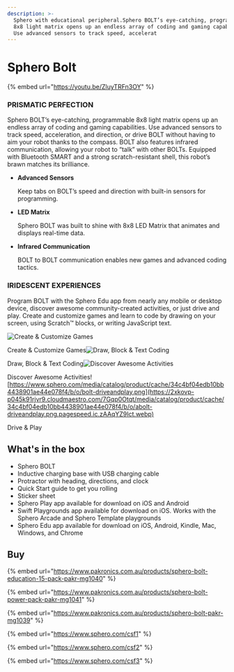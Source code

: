 ```yaml
---
description: >-
  Sphero with educational peripheral.Sphero BOLT’s eye-catching, programmable
  8x8 light matrix opens up an endless array of coding and gaming capabilities.
  Use advanced sensors to track speed, accelerat
---
```


# Sphero Bolt

{% embed url="https://youtu.be/ZluyTRFn3OY" %}

### PRISMATIC PERFECTION

Sphero BOLT’s eye-catching, programmable 8x8 light matrix opens up an endless array of coding and gaming capabilities. Use advanced sensors to track speed, acceleration, and direction, or drive BOLT without having to aim your robot thanks to the compass. BOLT also features infrared communication, allowing your robot to “talk” with other BOLTs. Equipped with Bluetooth SMART and a strong scratch-resistant shell, this robot’s brawn matches its brilliance.

* **Advanced Sensors**

  Keep tabs on BOLT’s speed and direction with built-in sensors for programming.

* **LED Matrix**

  Sphero BOLT was built to shine with 8x8 LED Matrix that animates and displays real-time data.

* **Infrared Communication**

  BOLT to BOLT communication enables new games and advanced coding tactics.

### IRIDESCENT EXPERIENCES

Program BOLT with the Sphero Edu app from nearly any mobile or desktop device, discover awesome community-created activities, or just drive and play. Create and customize games and learn to code by drawing on your screen, using Scratch™ blocks, or writing JavaScript text.

![Create &amp; Customize Games](https://2xkovp-p045k91rjvr9.cloudmaestro.com/7Gqp0Otqt/media/catalog/product/cache/34c4bf04edb10bb4438901ae44e078f4/b/o/abolt-createandcustomizegames.png.pagespeed.ic.3ritZWxWMV.webp)

Create & Customize Games![Draw, Block &amp; Text Coding](https://2b9xsr-p045k91rjvr9.cloudmaestro.com/7Gqp0Otqt/media/catalog/product/cache/34c4bf04edb10bb4438901ae44e078f4/b/o/abolt-drawblockandtextcoding.png.pagespeed.ic.9shyIeV4Em.webp)

Draw, Block & Text Coding![Discover Awesome Activities](https://bk0hgy-p045k91rjvr9.cloudmaestro.com/7Gqp0Otqt/media/catalog/product/cache/34c4bf04edb10bb4438901ae44e078f4/b/o/abolt-discoverawesomeactivities.png.pagespeed.ic.fK0rtIWu6k.webp)

Discover Awesome Activities![https://www.sphero.com/media/catalog/product/cache/34c4bf04edb10bb4438901ae44e078f4/b/o/bolt-driveandplay.png](https://2xkovp-p045k91rjvr9.cloudmaestro.com/7Gqp0Otqt/media/catalog/product/cache/34c4bf04edb10bb4438901ae44e078f4/b/o/abolt-driveandplay.png.pagespeed.ic.zAAqYZ9Ict.webp)

Drive & Play



## What's in the box

* Sphero BOLT
* Inductive charging base with USB charging cable
* Protractor with heading, directions, and clock
* Quick Start guide to get you rolling
* Sticker sheet
* Sphero Play app available for download on iOS and Android
* Swift Playgrounds app available for download on iOS. Works with the Sphero Arcade and Sphero Template playgrounds
* Sphero Edu app available for download on iOS, Android, Kindle, Mac, Windows, and Chrome

## Buy 

{% embed url="https://www.pakronics.com.au/products/sphero-bolt-education-15-pack-pakr-mg1040" %}



{% embed url="https://www.pakronics.com.au/products/sphero-bolt-power-pack-pakr-mg1041" %}



{% embed url="https://www.pakronics.com.au/products/sphero-bolt-pakr-mg1039" %}



{% embed url="https://www.sphero.com/csf1" %}



{% embed url="https://www.sphero.com/csf2" %}



{% embed url="https://www.sphero.com/csf3" %}




